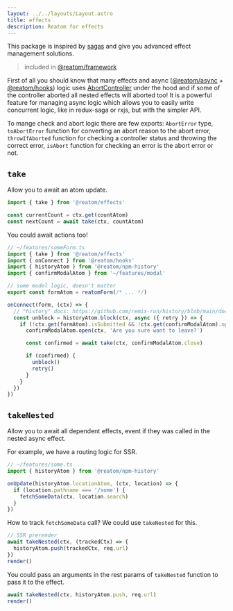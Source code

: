 ```yaml
---
layout: ../../layouts/Layout.astro
title: effects
description: Reatom for effects
---
```


This package is inspired by [sagas](https://redux-saga.js.org) and give you advanced effect management solutions.

> included in [@reatom/framework](/packages/framework)

First of all you should know that many effects and async ([@reatom/async](/packages/async) + [@reatom/hooks](/packages/hooks)) logic uses [AbortController](https://developer.mozilla.org/en-US/docs/Web/API/AbortController) under the hood and if some of the controller aborted all nested effects will aborted too! It is a powerful feature for managing async logic which allows you to easily write concurrent logic, like in redux-saga or rxjs, but with the simpler API.

To mange check and abort logic there are few exports: `AbortError` type, `toAbortError` function for converting an abort reason to the abort error, `throwIfAborted` function for checking a controller status and throwing the correct error, `isAbort` function for checking an error is the abort error or not.

## `take`

Allow you to await an atom update.

```ts
import { take } from '@reatom/effects'

const currentCount = ctx.get(countAtom)
const nextCount = await take(ctx, countAtom)
```

You could await actions too!

```ts
// ~/features/someForm.ts
import { take } from '@reatom/effects'
import { onConnect } from '@reatom/hooks'
import { historyAtom } from '@reatom/npm-history'
import { confirmModalAtom } from '~/features/modal'

// some model logic, doesn't matter
export const formAtom = reatomForm(/* ... */)

onConnect(form, (ctx) => {
  // "history" docs: https://github.com/remix-run/history/blob/main/docs/blocking-transitions.md
  const unblock = historyAtom.block(ctx, async ({ retry }) => {
    if (!ctx.get(formAtom).isSubmitted && !ctx.get(confirmModalAtom).opened) {
      confirmModalAtom.open(ctx, 'Are you sure want to leave?')

      const confirmed = await take(ctx, confirmModalAtom.close)

      if (confirmed) {
        unblock()
        retry()
      }
    }
  })
})
```

## `takeNested`

Allow you to await all dependent effects, event if they was called in the nested async effect.

For example, we have a routing logic for SSR.

```ts
// ~/features/some.ts
import { historyAtom } from '@reatom/npm-history'

onUpdate(historyAtom.locationAtom, (ctx, location) => {
  if (location.pathname === '/some') {
    fetchSomeData(ctx, location.search)
  }
})
```

How to track `fetchSomeData` call? We could use `takeNested` for this.

```ts
// SSR prerender
await takeNested(ctx, (trackedCtx) => {
  historyAtom.push(trackedCtx, req.url)
})
render()
```

You could pass an arguments in the rest params of `takeNested` function to pass it to the effect.

```ts
await takeNested(ctx, historyAtom.push, req.url)
render()
```
